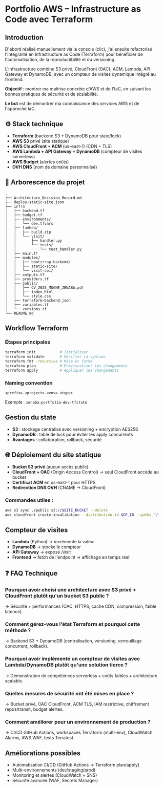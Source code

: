# Portfolio AWS – Infrastructure as Code avec Terraform

##  Introduction

D'abord réalisé manuellement via la console (clic), j'ai ensuite refactorisé l'intégralité en Infrastructure as Code (Terraform) pour bénéficier de l'automatisation, de la reproductibilité et du versioning.

L'infrastructure combine S3 privé, CloudFront (OAC), ACM, Lambda, API Gateway et DynamoDB, avec un compteur de visites dynamique intégré au frontend.

 **Objectif** : montrer ma maîtrise concrète d'AWS et de l'IaC, en suivant les bonnes pratiques de sécurité et de scalabilité.

 **Le but** est de démontrer ma connaissance des services AWS et de l'approche IaC.

## ⚙️ Stack technique

- **Terraform** (backend S3 + DynamoDB pour state/lock)
- **AWS S3** privé (site statique)
- **AWS CloudFront + ACM** (us-east-1) (CDN + TLS)
- **AWS Lambda + API Gateway + DynamoDB** (compteur de visites serverless)
- **AWS Budget** (alertes coûts)
- **OVH DNS** (nom de domaine personnalisé)

## 📂 Arborescence du projet

```
.
├── Architecture_Decision_Record.md
├── deploy-static-site.json
├── infra
│   ├── backend.tf
│   ├── budget.tf
│   ├── environments/
│   │   └── dev.tfvars
│   ├── lambda/
│   │   ├── build.zip
│   │   └── visit/
│   │       ├── handler.py
│   │       └── tests/
│   │           └── test_handler.py
│   ├── main.tf
│   ├── modules/
│   │   ├── bootstrap-backend/
│   │   ├── static-site/
│   │   └── visit-api/
│   ├── outputs.tf
│   ├── providers.tf
│   ├── public/
│   │   ├── CV_2025_MOGNE_ZENABA.pdf
│   │   ├── index.html
│   │   └── style.css
│   ├── terraform-backend.json
│   ├── variables.tf
│   └── versions.tf
└── README.md
```

##  Workflow Terraform

### Étapes principales

```bash
terraform init           # Initialiser
terraform validate       # Vérifier la syntaxe
terraform fmt -recursive # Mise en forme
terraform plan           # Prévisualiser les changements
terraform apply          # Appliquer les changements
```

### Naming convention

```
<prefix>-<project>-<env>-<type>
```
Exemple : `zenaba-portfolio-dev-tfstate`

##  Gestion du state

- **S3** : stockage centralisé avec versioning + encryption AES256
- **DynamoDB** : table de lock pour éviter les apply concurrents
- **Avantages** : collaboration, rollback, sécurité

## 🌐 Déploiement du site statique

- **Bucket S3 privé** (aucun accès public)
- **CloudFront + OAC** (Origin Access Control) → seul CloudFront accède au bucket
- **Certificat ACM** en us-east-1 pour HTTPS
- **Redirection DNS OVH** (CNAME → CloudFront)

### Commandes utiles :

```bash
aws s3 sync ./public s3://$SITE_BUCKET --delete
aws cloudfront create-invalidation --distribution-id $CF_ID --paths "/*"
```

##  Compteur de visites

- **Lambda** (Python) → incrémente la valeur
- **DynamoDB** → stocke le compteur
- **API Gateway** → expose /visit
- **Frontend** → fetch de l'endpoint → affichage en temps réel

## ❓ FAQ Technique 

### Pourquoi avoir choisi une architecture avec S3 privé + CloudFront plutôt qu'un bucket S3 public ?
→ Sécurité + performances (OAC, HTTPS, cache CDN, compression, faible latence).

### Comment gérez-vous l'état Terraform et pourquoi cette méthode ?
→ Backend S3 + DynamoDB (centralisation, versioning, verrouillage concurrent, rollback).

### Pourquoi avoir implémenté un compteur de visites avec Lambda/DynamoDB plutôt qu'une solution tierce ?
→ Démonstration de compétences serverless + coûts faibles + architecture scalable.

### Quelles mesures de sécurité ont été mises en place ?
→ Bucket privé, OAC CloudFront, ACM TLS, IAM restrictive, chiffrement repos/transit, budget alertes.

### Comment améliorer pour un environnement de production ?
→ CI/CD GitHub Actions, workspaces Terraform (multi-env), CloudWatch Alarms, AWS WAF, tests Terratest.

##  Améliorations possibles

- Automatisation CI/CD (GitHub Actions → Terraform plan/apply)
- Multi-environnements (dev/staging/prod)
- Monitoring et alertes (CloudWatch + SNS)
- Sécurité avancée (WAF, Secrets Manager)